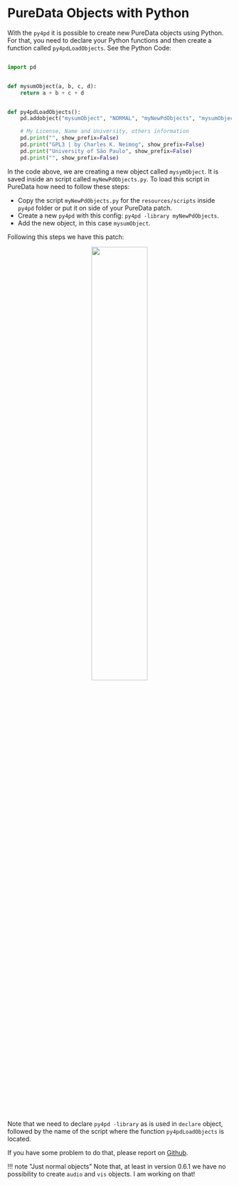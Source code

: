 # PureData Objects with Python 

With the `py4pd` it is possible to create new PureData objects using Python. For that, you need to declare your Python functions and then create a function called `py4pdLoadObjects`. See the Python Code:

``` py title="myNewPdObjects.py"

import pd


def mysumObject(a, b, c, d):
    return a + b + c + d


def py4pdLoadObjects():
    pd.addobject("mysumObject", "NORMAL", "myNewPdObjects", "mysumObject")

    # My License, Name and University, others information
    pd.print("", show_prefix=False)
    pd.print("GPL3 | by Charles K. Neimog", show_prefix=False)
    pd.print("University of São Paulo", show_prefix=False)
    pd.print("", show_prefix=False)

```

In the code above, we are creating a new object called `mysymObject`. It is saved inside an script called `myNewPdObjects.py`. To load this script in PureData how need to follow these steps:

* Copy the script `myNewPdObjects.py` for the `resources/scripts` inside `py4pd` folder or put it on side of your PureData patch.
* Create a new `py4pd` with this config: `py4pd -library myNewPdObjects`.
* Add the new object, in this case `mysumObject`.

Following this steps we have this patch:

<p align="center">
    <img src="../examples/createobj/mynewpdobject.png" width="50%"</img>
</p>

Note that we need to declare `py4pd -library` as is used in `declare` object, followed by the name of the script where the function `py4pdLoadObjects` is located. 

If you have some problem to do that, please report on [Github](https://github.com/charlesneimog/py4pd/discussions/categories/q-a). 

!!! note "Just normal objects"
	Note that, at least in version 0.6.1 we have no possibility to create `audio` and `vis` objects. I am 		working on that!

